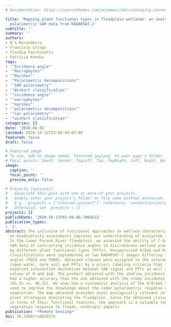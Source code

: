 ```yaml
---
# Documentation: https://sourcethemes.com/academic/docs/managing-content/

title: 'Mapping plant functional types in floodplain wetlands: an analysis of C-Band
  polarimetric SAR data from RADARSAT-2'
subtitle: ''
summary: ''
authors:
- N S Morandeira
- Francisco Grings
- Claudia Facchinetti
- Patricia Kandus
tags:
- '"Incidence angle"'
- '"Macrophytes"'
- '"Marshes"'
- '"Polarimetric decompositions"'
- '"SAR polarimetry"'
- '"Wishart classification"'
- '"incidence angle"'
- '"macrophytes"'
- '"marshes"'
- '"polarimetric decompositions"'
- '"sar polarimetry"'
- '"wishart classification"'
categories: []
date: '2016-01-01'
lastmod: 2020-10-12T23:48:48-03:00
featured: false
draft: false

# Featured image
# To use, add an image named `featured.jpg/png` to your page's folder.
# Focal points: Smart, Center, TopLeft, Top, TopRight, Left, Right, BottomLeft, Bottom, BottomRight.
image:
  caption: ''
  focal_point: ''
  preview_only: false

# Projects (optional).
#   Associate this post with one or more of your projects.
#   Simply enter your project's folder or file name without extension.
#   E.g. `projects = ["internal-project"]` references `content/project/deep-learning/index.md`.
#   Otherwise, set `projects = []`.
projects: []
publishDate: '2020-10-13T02:48:48.746912Z'
publication_types:
- '2'
abstract: The inclusion of functional approaches on wetland characterizations and
  on biodiversity assessments improves our understanding of ecosystem functioning.
  In the Lower Paraná River floodplain, we assessed the ability of C-band polarimetric
  SAR data of contrasting incidence angles to discriminate wetland areas dominated
  by different plant functional types (PFTs). Unsupervised H/$α$ and H/A/$α$Wishart
  classifications were implemented on two RADARSAT-2 images differing in their incidence
  angles (FQ24 and FQ08). Obtained classes were assigned to the information classes
  (open water, bare soil and PFTs) by a priori labeling criteria that involved the
  expected interaction mechanisms between SAR signal and PFTs as well as the relative
  values of H and $α$. The product obtained with the shallow incidence angle scene
  had a higher accuracy than the one obtained with the steep incidence angle product
  (61.5% vs. 46.2%). We show how a systematic analysis of the H/A/$α$ space can be
  used to improve the knowledge about the radar polarimetric response of herbaceous
  vegetation. The map obtained provides novel ecologically relevant information about
  plant strategies dominating the floodplain. Since the obtained classes can be interpreted
  in terms of their functional features, the approach is a valuable tool for predicting
  vegetation response to floods, anthropic impacts
publication: '*Remote Sensing*'
doi: 10.3390/rs8030174
---
```


